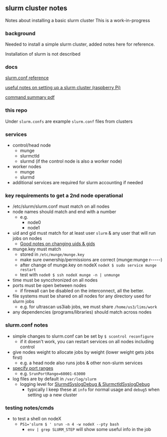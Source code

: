 ## slurm cluster notes
Notes about installing a basic slurm cluster
This is a work-in-progress

### background

Needed to install a simple slurm cluster, added notes here for reference.

Installation of slurm is not described

### docs

[slurm.conf reference](https://slurm.schedmd.com/slurm.conf.html)

[useful notes on setting up a slurm cluster (raspberry Pi)](https://glmdev.medium.com/building-a-raspberry-pi-cluster-784f0df9afbd)

[command summary pdf](https://slurm.schedmd.com/pdfs/summary.pdf)

### this repo

Under `slurm.confs` are example `slurm.conf` files from clusters

### services
 * control/head node
   * munge
   * slurmctld
   * slurmd (if the control node is also a worker node)
 * worker nodes
   * munge
   * slurmd
 * additional services are required for slurm accounting if needed
 
### key requirements to get a 2nd node operational

* /etc/slurm/slurm.conf must match on all nodes
* node names should match and end with a number
  * e.g.
    * node0
    * node1
* uid and gid must match for at least user `slurm` & any user that will run jobs on nodes
  * [Good notes on changing uids & gids](https://www.thegeekdiary.com/how-to-correctly-change-the-uid-and-gid-of-a-user-group-in-linux/)
* munge.key must match
  * stored in `/etc/munge/munge.key`
  * make sure ownership/permissions are correct (munge:munge r-----)
  * after change of munge.key on nodeX `nodeX $ sudo service munge restart`
  * test with `node0 $ ssh nodeX munge -n | unmunge`
* time must be syncchronized on all nodes
* ports must be open between nodes
  * if firewall can be disabled on the interconnect, all the better.
* file systems must be shared on all nodes for any directory used for slurm jobs
  * e.g. for ultrascan us3iab jobs, we must share `/home/us3/lims/work`
* any dependencies (programs/libraries) should match across nodes

### slurm.conf notes
 * simple changes to slurm.conf can be set by `$ scontrol reconfigure`
   * if it doesn't work, you can restart services on all nodes including control
 * give nodes weight to allocate jobs by weight (lower weight gets jobs first)
   * e.g. a head node also runs jobs & other non-slurm services
 * [specify port ranges](https://slurm.schedmd.com/slurm.conf.html#OPT_SrunPortRange)
   * e.g. `SrunPortRange=60001-63000`
 * log files are by default in `/var/log/slurm`
   * logging level for [SlurmdSyslogDebug & SlurmctldSyslogDebug](https://slurm.schedmd.com/slurm.conf.html#OPT_SlurmctldSyslogDebug)
     * typically I keep these at `info` for normal usage and `debug5` when setting up a new cluster

### testing notes/cmds
 * to test a shell on nodeX
   * `PS1='slurm $ ' srun -n 4 -w nodeX --pty bash`
     * `env | grep SLURM_STEP` will show some useful info in the job
     
